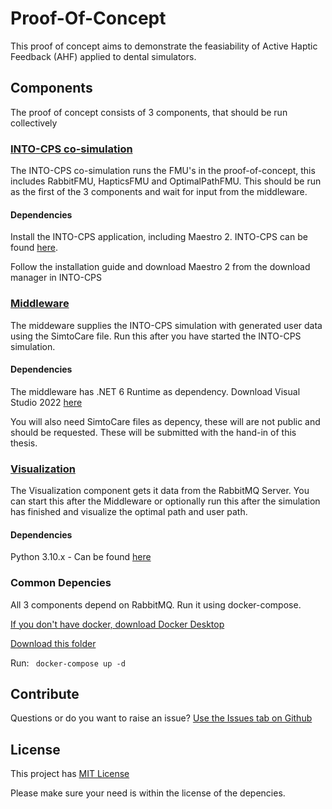 # Proof-Of-Concept

This proof of concept aims to demonstrate the feasiability of Active Haptic Feedback (AHF) applied to dental simulators.


## Components

The proof of concept consists of 3 components, that should be run collectively

### [INTO-CPS co-simulation](src/DigitalTwin.Simulation)

The INTO-CPS co-simulation runs the FMU's in the proof-of-concept, this includes RabbitFMU, HapticsFMU and OptimalPathFMU. This should be run as the first of the 3 components and wait for input from the middleware.

#### Dependencies

Install the INTO-CPS application, including Maestro 2. INTO-CPS can be found [here](https://github.com/INTO-CPS-Association/into-cps-application/releases).

Follow the installation guide and download Maestro 2 from the download manager in INTO-CPS

### [Middleware](src/DigitalTwin.Middleware.DataInput)

The middeware supplies the INTO-CPS simulation with generated user data using the SimtoCare file. Run this after you have started the INTO-CPS simulation.

#### Dependencies

The middleware has .NET 6 Runtime as dependency. Download Visual Studio 2022 [here](https://visualstudio.microsoft.com/vs/)

You will also need SimtoCare files as depency, these will are not public and should be requested. These will be submitted with the hand-in of this thesis.

### [Visualization](src/DigitalTwin.Visualization)

The Visualization component gets it data from the RabbitMQ Server. You can start this after the Middleware or optionally run this after the simulation has finished and visualize the optimal path and user path.

#### Dependencies

Python 3.10.x - Can be found [here](https://www.python.org/downloads/release/python-3109/)

### Common Depencies

All 3 components depend on RabbitMQ. Run it using docker-compose.

[If you don't have docker, download Docker Desktop](https://www.docker.com/products/docker-desktop/)

[Download this folder](https://github.com/INTO-CPS-Association/fmu-rabbitmq/tree/development/server)

Run: ```
docker-compose up -d```


## Contribute

Questions or do you want to raise an issue? [Use the Issues tab on Github](https://github.com/DigitalTwin-DentalSurgery-Simulation/Proof-Of-Concept/issues)


## License

This project has [MIT License](LICENSE)

Please make sure your need is within the license of the depencies.

